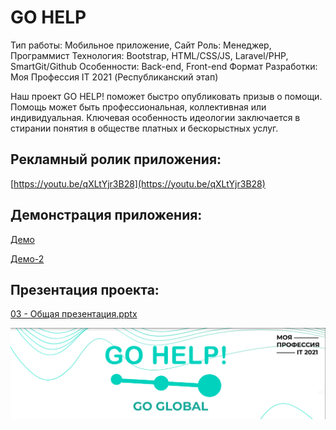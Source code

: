 # GO HELP

Тип работы: Мобильное приложение, Сайт
Роль: Менеджер, Программист
Технология: Bootstrap, HTML/CSS/JS, Laravel/PHP, SmartGit/Github
Особенности: Back-end, Front-end
Формат Разработки: Моя Профессия IT 2021 (Республиканский этап)

Наш проект GO HELP! поможет быстро опубликовать призыв о помощи. Помощь может быть профессиональная, коллективная или индивидуальная. Ключевая особенность идеологии заключается в стирании понятия в обществе платных и бескорыстных услуг.


## Рекламный ролик приложения:

[https://youtu.be/qXLtYjr3B28](https://youtu.be/qXLtYjr3B28)

## Демонстрация приложения:

[Демо](https://youtu.be/BuaSOkxuqLg)

[Демо-2](https://youtu.be/K2GEoz3NAoo)

## Презентация проекта:

[03 - Общая презентация.pptx](https://drive.google.com/file/d/1Zeq8bM5RFDEGyTq6k-7RDOy-QFCUTN9H/view?usp=sharing)

![Промо](/src/assets/9_1.png)